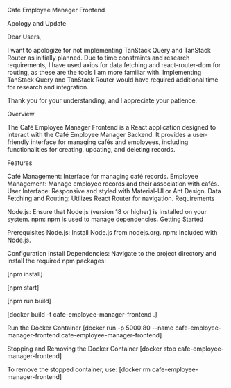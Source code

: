 Café Employee Manager Frontend

Apology and Update

Dear Users,

I want to apologize for not implementing TanStack Query and TanStack Router as initially planned. Due to time constraints and research requirements, I have used axios for data fetching and react-router-dom for routing, as these are the tools I am more familiar with. Implementing TanStack Query and TanStack Router would have required additional time for research and integration.

Thank you for your understanding, and I appreciate your patience.

Overview

The Café Employee Manager Frontend is a React application designed to interact with the Café Employee Manager Backend. It provides a user-friendly interface for managing cafés and employees, including functionalities for creating, updating, and deleting records.

Features

Café Management: Interface for managing café records.
Employee Management: Manage employee records and their association with cafés.
User Interface: Responsive and styled with Material-UI or Ant Design.
Data Fetching and Routing: Utilizes React Router for navigation.
Requirements

Node.js: Ensure that Node.js (version 18 or higher) is installed on your system.
npm: npm is used to manage dependencies.
Getting Started

Prerequisites
Node.js: Install Node.js from nodejs.org.
npm: Included with Node.js.

Configuration
Install Dependencies: Navigate to the project directory and install the required npm packages:

[npm install]

[npm start]

[npm run build]

[docker build -t cafe-employee-manager-frontend .]

Run the Docker Container
[docker run -p 5000:80 --name cafe-employee-manager-frontend cafe-employee-manager-frontend]

Stopping and Removing the Docker Container
[docker stop cafe-employee-manager-frontend]

To remove the stopped container, use:
[docker rm cafe-employee-manager-frontend]


